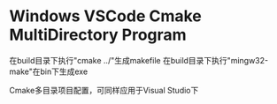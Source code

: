 # Windows VSCode Cmake MultiDirectory Program
在build目录下执行"cmake ../"生成makefile
在build目录下执行"mingw32-make"在bin下生成exe

Cmake多目录项目配置，可同样应用于Visual Studio下